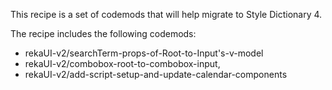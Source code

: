 This recipe is a set of codemods that will help migrate to Style Dictionary 4.


The recipe includes the following codemods:

-  rekaUI-v2/searchTerm-props-of-Root-to-Input's-v-model
- rekaUI-v2/combobox-root-to-combobox-input,
- rekaUI-v2/add-script-setup-and-update-calendar-components